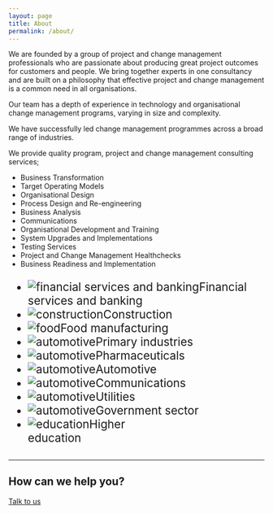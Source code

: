 ```yaml
---
layout: page
title: About
permalink: /about/
---
```



<p class="page-blurb">We are founded by a group of project and change management professionals who are passionate about producing great project outcomes for customers and people. We bring together experts in one consultancy and are built on a philosophy that effective project and change management is a common need in all organisations.</p>

<p>Our team has a depth of experience in technology and organisational change management programs, varying in size and complexity.</p>

<p>We have successfully led change management programmes across a broad range of industries.</p>

<p>We provide quality program, project and change management consulting services;</p>

<ul>
<li>Business Transformation</li>
<li>Target Operating Models</li>
<li>Organisational Design</li>
<li>Process Design and Re-engineering</li>
<li>Business Analysis</li>
<li>Communications</li>
<li>Organisational Development and Training</li>
<li>System Upgrades and Implementations</li>
<li>Testing Services</li>
<li>Project and Change Management Healthchecks</li>
<li>Business Readiness and Implementation</li>
</ul>

<div class="row">
  <div class="container logos">
    <div class="row">
      <ul class="special-grid u-c-txt" style="font-size: 1.4rem;">
      <li><img src="{{ site.baseurl }}/images/industry/financial.png" alt="financial services and banking">Financial services and banking</li>
      <li><img src="{{ site.baseurl }}/images/industry/construction.png" alt="construction">Construction<br></li>
      <li><img src="{{ site.baseurl }}/images/industry/food.png" alt="food">Food manufacturing</li>
      <li><img src="{{ site.baseurl }}/images/industry/primary.png" alt="automotive">Primary industries</li>
      <li><img src="{{ site.baseurl }}/images/industry/pharma.png" alt="automotive">Pharmaceuticals</li>
      <li><img src="{{ site.baseurl }}/images/industry/automotive.png" alt="automotive">Automotive</li>
      <li><img src="{{ site.baseurl }}/images/industry/communications.png" alt="automotive">Communications</li>
      <li><img src="{{ site.baseurl }}/images/industry/utilities.png" alt="automotive">Utilities</li>
      <li><img src="{{ site.baseurl }}/images/industry/government.png" alt="automotive">Government sector</li>
      <li><img src="{{ site.baseurl }}/images/industry/education.png" alt="education">Higher<br>education</li>
      </ul>
    </div>
  </div>
</div>

<div style="margin-top: 30px" class="u-c-txt">
<hr>
<h2>How can we help you?</h2>
<p><a href="{{ site.baseurl }}/contact" class="button button-primary">Talk to us</a></p>
</div>
